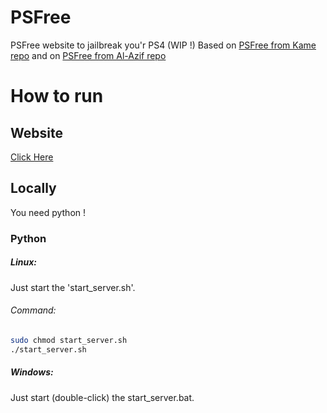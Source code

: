 # PSFree
PSFree website to jailbreak you'r PS4 (WIP !)
Based on [PSFree from Kame repo](https://github.com/kmeps4/PSFree) and on [PSFree from Al-Azif repo](https://github.com/Al-Azif/psfree-lapse)

# How to run

## Website
[Click Here](https://nazky.github.io/PSFree/)

## Locally

You need python !

### Python
##### Linux:
Just start the 'start_server.sh'.

###### Command:
```bash
sudo chmod start_server.sh
./start_server.sh
```
##### Windows:
Just start (double-click) the start_server.bat.
